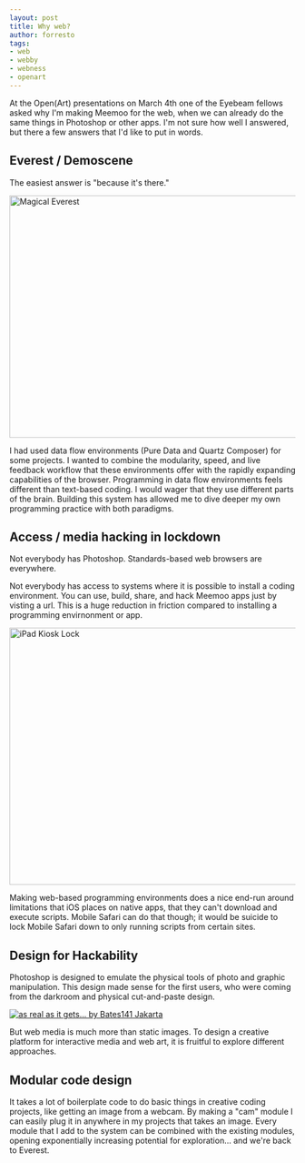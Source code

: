 ```yaml
--- 
layout: post
title: Why web?
author: forresto
tags: 
- web
- webby
- webness
- openart
---
```


At the Open(Art) presentations on March 4th one of the Eyebeam fellows asked why I'm making Meemoo for the web, when we can already do the same things in Photoshop or other apps. I'm not sure how well I answered, but there a few answers that I'd like to put in words.

## Everest / Demoscene

The easiest answer is "because it's there." 

<a href="http://www.flickr.com/photos/yewmun/1938038703/" title="Magical Everest by Mun Mun, on Flickr"><img src="http://farm3.staticflickr.com/2365/1938038703_bb49ede447_z.jpg?zz=1" width="640" height="426" alt="Magical Everest"></a>

I had used data flow environments (Pure Data and Quartz Composer) for some projects. I wanted to combine the modularity, speed, and live feedback workflow that these environments offer with the rapidly expanding capabilities of the browser. Programming in data flow environments feels different than text-based coding. I would wager that they use different parts of the brain. Building this system has allowed me to dive deeper my own programming practice with both paradigms.

## Access / media hacking in lockdown

Not everybody has Photoshop. Standards-based web browsers are everywhere. 

Not everybody has access to systems where it is possible to install a coding environment. You can use, build, share, and hack Meemoo apps just by visting a url. This is a huge reduction in friction compared to installing a programming envirnonment or app.

<a href="http://www.flickr.com/photos/27814743@N00/4809846315/" title="iPad Kiosk Lock by kemperbark, on Flickr"><img src="http://farm5.staticflickr.com/4095/4809846315_08fd0a27f0_z.jpg" width="640" height="452" alt="iPad Kiosk Lock"></a>

Making web-based programming environments does a nice end-run around limitations that iOS places on native apps, that they can't download and execute scripts. Mobile Safari can do that though; it would be suicide to lock Mobile Safari down to only running scripts from certain sites. 

## Design for Hackability

Photoshop is designed to emulate the physical tools of photo and graphic manipulation. This design made sense for the first users, who were coming from the darkroom and physical cut-and-paste design. 

<a href="http://www.flickr.com/photos/irawandhanikamarga/2982281565/"><img alt="as real as it gets... by Bates141 Jakarta" src="http://farm4.staticflickr.com/3055/2982281565_65ae45517e_z.jpg"></a>

But web media is much more than static images. To design a creative platform for interactive media and web art, it is fruitful to explore different approaches.

## Modular code design

It takes a lot of boilerplate code to do basic things in creative coding projects, like getting an image from a webcam. By making a "cam" module I can easily plug it in anywhere in my projects that takes an image. Every module that I add to the system can be combined with the existing modules, opening exponentially increasing potential for exploration... and we're back to Everest.
